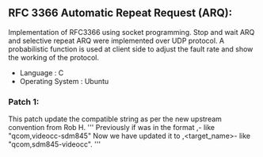 ## RFC 3366 Automatic Repeat Request (ARQ):
Implementation of RFC3366 using socket programming. Stop and wait ARQ and selective repeat ARQ were implemented over UDP protocol. A probabilistic function is used at client side to adjust the fault rate and show the working of the protocol. 
* Language : C 
* Operating System : Ubuntu 

### Patch 1:
This patch update the compatible string as per the new upstream convention from Rob H.
'''
Previously if was in the format <vendor>,<cc>-<target> like "qcom,videocc-sdm845"
Now we have updated it to <vendor>,<target_name>-<cc> like "qcom,sdm845-videocc".
'''
